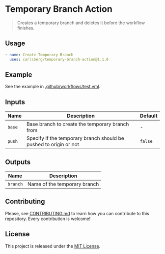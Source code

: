 # Temporary Branch Action

> Creates a temporary branch and deletes it before the workflow finishes.

## Usage

```yaml
- name: Create Temporary Branch
  uses: carlsberg/temporary-branch-action@1.1.0
```

## Example

See the example in [.github/workflows/test.yml](.github/workflows/test.yml).

## Inputs

| Name   | Description                                                       | Default |
| ------ | ----------------------------------------------------------------- | ------- |
| `base` | Base branch to create the temporary branch from                   | -       |
| `push` | Specify if the temporary branch should be pushed to origin or not | `false` |

## Outputs

| Name     | Description                  |
| -------- | ---------------------------- |
| `branch` | Name of the temporary branch |

## Contributing

Please, see [CONTRIBUTING.md](CONTRIBUTING.md) to learn how you can contribute
to this repository. Every contribution is welcome!

## License

This project is released under the [MIT License](LICENSE).
